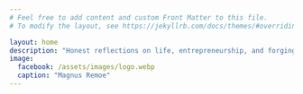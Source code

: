 ```yaml
---
# Feel free to add content and custom Front Matter to this file.
# To modify the layout, see https://jekyllrb.com/docs/themes/#overriding-theme-defaults

layout: home
description: "Honest reflections on life, entrepreneurship, and forging your own path. I share my experiences—the wins, the struggles, and the lessons—as I build a life on my own terms. If you're seeking freedom, meaning, and a way to navigate the challenges of carving your own way, you're in the right place."
image:
  facebook: /assets/images/logo.webp
  caption: "Magnus Remoe"
---
```

